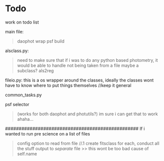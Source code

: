 # Todo

work on todo list

main file:
> daophot wrap
> psf build

alsclass.py:
> need to make sure that if i was to do any python based photometry, it would be able to handle not being taken from a file
> maybe a subclass?
> als2reg

fileio.py:
this is a os wrapper around the classes, ideally the classes wont have to know where to put things themselves //keep it general

common_tasks.py

psf selector 
> (works for both daophot and photutils?) im sure i can get that to work ahaha...






#################################################
If i wanted to run pre science on a list of files
> config option to read from file     //.1
> create fitsclass for each, conduct all the stuff
> output to *separate* file >> this wont be too bad cause of self.name

